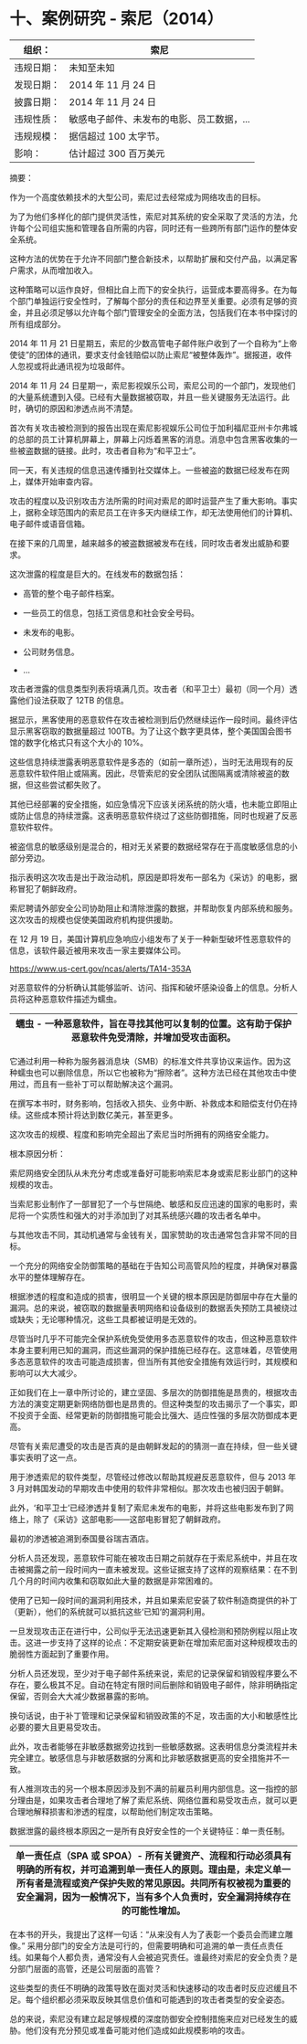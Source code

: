 # 十、案例研究 - 索尼（2014）

| 组织： | 索尼 |
| --- | --- |
| 违规日期： | 未知至未知 |
| 发现日期： | 2014 年 11 月 24 日 |
| 披露日期： | 2014 年 11 月 24 日 |
| 违规性质： | 敏感电子邮件、未发布的电影、员工数据，... |
| 违规规模： | 据信超过 100 太字节。 |
| 影响： | 估计超过 300 百万美元 |

摘要：

作为一个高度依赖技术的大型公司，索尼过去经常成为网络攻击的目标。

为了为他们多样化的部门提供灵活性，索尼对其系统的安全采取了灵活的方法，允许每个公司组实施和管理各自所需的内容，同时还有一些跨所有部门运作的整体安全系统。

这种方法的优势在于允许不同部门整合新技术，以帮助扩展和交付产品，以满足客户需求，从而增加收入。

这种策略可以运作良好，但相比自上而下的安全执行，运营成本要高得多。在为每个部门单独运行安全性时，了解每个部分的责任和边界至关重要。必须有足够的资金，并且必须足够以允许每个部门管理安全的全面方法，包括我们在本书中探讨的所有组成部分。

2014 年 11 月 21 日星期五，索尼的少数高管电子邮件账户收到了一个自称为“上帝使徒”的团体的通讯，要求支付金钱赔偿以防止索尼“被整体轰炸”。据报道，收件人忽视或将此通讯视为垃圾邮件。

2014 年 11 月 24 日星期一，索尼影视娱乐公司，索尼公司的一个部门，发现他们的大量系统遭到入侵。已经有大量数据被窃取，并且一些关键服务无法运行。此时，确切的原因和渗透点尚不清楚。

首次有关攻击被检测到的报告出现在索尼影视娱乐公司位于加利福尼亚州卡尔弗城的总部的员工计算机屏幕上，屏幕上闪烁着黑客的消息。消息中包含黑客收集的一些被盗数据的链接。此时，攻击者自称为“和平卫士”。

同一天，有关违规的信息迅速传播到社交媒体上。一些被盗的数据已经发布在网上，媒体开始审查内容。

攻击的程度以及识别攻击方法所需的时间对索尼的即时运营产生了重大影响。事实上，据称全球范围内的索尼员工在许多天内继续工作，却无法使用他们的计算机、电子邮件或语音信箱。

在接下来的几周里，越来越多的被盗数据被发布在线，同时攻击者发出威胁和要求。

这次泄露的程度是巨大的。在线发布的数据包括：

+   高管的整个电子邮件档案。

+   一些员工的信息，包括工资信息和社会安全号码。

+   未发布的电影。

+   公司财务信息。

+   ...

攻击者泄露的信息类型列表将填满几页。攻击者（和平卫士）最初（同一个月）透露他们设法获取了 12TB 的信息。

据显示，黑客使用的恶意软件在攻击被检测到后仍然继续运作一段时间。最终评估显示黑客窃取的数据量超过 100TB。为了让这个数字更具体，整个美国国会图书馆的数字化格式只有这个大小的 10%。

这些信息持续泄露表明恶意软件是多态的（如前一章所述），当时无法用现有的反恶意软件软件阻止或隔离。因此，尽管索尼的安全团队试图隔离或清除被盗的数据，但这些尝试都失败了。

其他已经部署的安全措施，如应急情况下应该关闭系统的防火墙，也未能立即阻止或防止信息的持续泄露。这表明恶意软件绕过了这些防御措施，同时也规避了反恶意软件软件。

被盗信息的敏感级别是混合的，相对无关紧要的数据经常存在于高度敏感信息的小部分旁边。

指示表明这次攻击是出于政治动机，原因是即将发布一部名为《采访》的电影，据称冒犯了朝鲜政府。

索尼聘请外部安全公司协助阻止和清除泄露的数据，并帮助恢复内部系统和服务。这次攻击的规模也促使美国政府机构提供援助。

在 12 月 19 日，美国计算机应急响应小组发布了关于一种新型破坏性恶意软件的信息，该软件最近被用来攻击一家主要媒体公司。

https://www.us-cert.gov/ncas/alerts/TA14-353A

对恶意软件的分析确认其能够监听、访问、指挥和破坏感染设备上的信息。分析人员将这种恶意软件描述为蠕虫。

| 蠕虫 - 一种恶意软件，旨在寻找其他可以复制的位置。这有助于保护恶意软件免受清除，并增加受攻击面积。 |
| --- |

它通过利用一种称为服务器消息块（SMB）的标准文件共享协议来运作。因为这种蠕虫也可以删除信息，所以它也被称为“擦除者”。这种方法已经在其他攻击中使用过，而且有一些补丁可以帮助解决这个漏洞。

在撰写本书时，财务影响，包括收入损失、业务中断、补救成本和赔偿支付仍在持续。这些成本预计将达到数亿美元，甚至更多。

这次攻击的规模、程度和影响完全超出了索尼当时所拥有的网络安全能力。

根本原因分析：

索尼网络安全团队从未充分考虑或准备好可能影响索尼本身或索尼影业部门的这种规模的攻击。

当索尼影业制作了一部冒犯了一个与世隔绝、敏感和反应迅速的国家的电影时，索尼将一个实质性和强大的对手添加到了对其系统感兴趣的攻击者名单中。

与其他攻击不同，其动机通常与金钱有关，国家赞助的攻击通常包含非常不同的目标。

一个充分的网络安全防御策略的基础在于告知公司高管风险的程度，并确保对暴露水平的整体理解存在。

根据渗透的程度和造成的损害，很明显一个关键的根本原因是防御层中存在大量的漏洞。总的来说，被窃取的数据量表明网络和设备级别的数据丢失预防工具被绕过或缺失；无论哪种情况，这些工具都被证明是无效的。

尽管当时几乎不可能完全保护系统免受使用多态恶意软件的攻击，但这种恶意软件本身主要利用已知的漏洞，而这些漏洞的保护措施已经存在。这意味着，尽管使用多态恶意软件的攻击可能造成损害，但当所有其他安全措施有效运行时，其规模和影响可以大大减少。

正如我们在上一章中所讨论的，建立坚固、多层次的防御措施是昂贵的，根据攻击方法的演变定期更新网络防御也是昂贵的。但这种类型的攻击揭示了一个事实，即不投资于全面、经常更新的防御措施可能会比强大、适应性强的多层次防御成本更高。

尽管有关索尼遭受的攻击是否真的是由朝鲜发起的的猜测一直在持续，但一些关键事实表明了这一点。

用于渗透索尼的软件类型，尽管经过修改以帮助其规避反恶意软件，但与 2013 年 3 月对韩国发动的早期攻击中使用的软件非常相似。那次攻击也被归因于朝鲜。

此外，‘和平卫士’已经渗透并复制了索尼未发布的电影，并将这些电影发布到了网络上，除了《采访》这部电影——这部电影冒犯了朝鲜政府。

最初的渗透被追溯到泰国曼谷瑞吉酒店。

分析人员还发现，恶意软件可能在被攻击日期之前就存在于索尼系统中，并且在攻击被揭露之前一段时间内一直未被发现。这些证据支持了这样的观察结果：在不到几个月的时间内收集和窃取如此大量的数据是非常困难的。

使用了已知一段时间的漏洞利用技术，并且如果索尼安装了软件制造商提供的补丁（更新），他们的系统就可以抵抗这些‘已知’的漏洞利用。

一旦发现攻击正在进行中，公司似乎无法迅速更新其入侵检测和预防例程以阻止攻击。这进一步支持了这样的论点：不定期安装更新在增加索尼面对这种规模攻击的脆弱性方面起到了重要作用。

分析人员还发现，至少对于电子邮件系统来说，索尼的记录保留和销毁程序要么不存在，要么极其不足。自动在特定有限时间后删除和销毁电子邮件，除非明确指定保留，否则会大大减少数据暴露的影响。

换句话说，由于补丁管理和记录保留和销毁政策的不足，攻击面的大小和敏感性比必要的要大且更易受攻击。

此外，攻击者能够在非敏感数据旁边找到一些敏感数据。这表明信息分类流程并未完全建立。敏感信息与非敏感数据的分离和比非敏感数据更高的安全措施并不一致。

有人推测攻击的另一个根本原因涉及到不满的前雇员利用内部信息。这一指控的部分理由是，如果攻击者合理地了解了索尼系统、网络位置和易受攻击点，就可以更合理地解释损害和渗透的程度，以帮助他们制定攻击策略。

数据泄露的最终根本原因之一是所有良好安全性的一个关键特征：单一责任制。

| 单一责任点（SPA 或 SPOA）- 所有关键资产、流程和行动必须具有明确的所有权，并可追溯到单一责任人的原则。理由是，未定义单一所有者是流程或资产保护失败的常见原因。共同所有权被视为重要的安全漏洞，因为一般情况下，当有多个人负责时，安全漏洞持续存在的可能性增加。 |
| --- |

在本书的开头，我提出了这样一句话：“从来没有人为了表彰一个委员会而建立雕像。” 采用分部门的安全方法是可行的，但需要明确和可追溯的单一责任点责任线。如果每个人都负责，通常没有人会被追究责任。谁最终对索尼的安全负责？是分部门层面的高管，还是公司层面的高管？

这些类型的责任不明确的政策导致在面对灵活和快速移动的攻击者时反应迟缓且不足。每个组织都必须采取反映其信息价值和可能遇到的攻击者类型的安全姿态。

总的来说，索尼没有建立起足够规模的深度防御安全控制措施来应对已经发生的威胁。他们没有充分预见或准备可能对他们造成如此规模影响的攻击。
